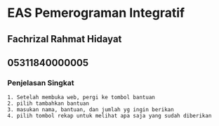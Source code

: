 # EAS Pemerograman Integratif
## Fachrizal Rahmat Hidayat
## 05311840000005

### Penjelasan Singkat
```
1. Setelah membuka web, pergi ke tombol bantuan
2. pilih tambahkan bantuan
3. masukan nama, bantuan, dan jumlah yg ingin berikan
4. pilih tombol rekap untuk melihat apa saja yang sudah diberikan

```
